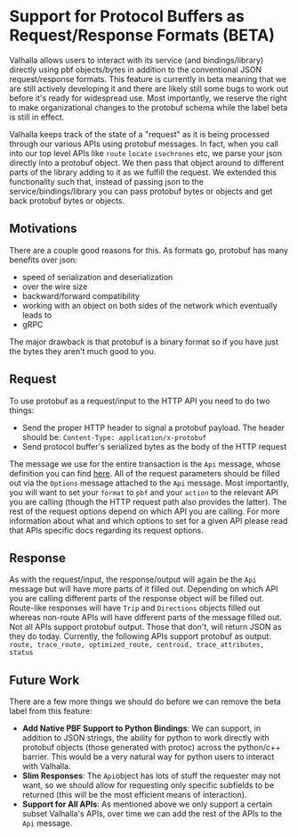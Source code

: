 # Support for Protocol Buffers as Request/Response Formats (BETA)

Valhalla allows users to interact with its service (and bindings/library) directly using pbf objects/bytes in addition to the conventional JSON request/response formats. This feature is currently in beta meaning that we are still actively developing it and there are likely still some bugs to work out before it's ready for widespread use. Most importantly, we reserve the right to make organizational changes to the protobuf schema while the label beta is still in effect. 

Valhalla keeps track of the state of a "request" as it is being processed through our various APIs using protobuf messages. In fact, when you call into our top level APIs like `route` `locate` `isochrones` etc, we parse your json directly into a protobuf object. We then pass that object around to different parts of the library adding to it as we fulfill the request. We extended this functionality such that, instead of passing json to the service/bindings/library you can pass protobuf bytes or objects and get back protobuf bytes or objects.

## Motivations

There are a couple good reasons for this. As formats go, protobuf has many benefits over json:

* speed of serialization and deserialization
* over the wire size
* backward/forward compatibility
* working with an object on both sides of the network which eventually leads to
* gRPC

The major drawback is that protobuf is a binary format so if you have just the bytes they aren't much good to you.

## Request

To use protobuf as a request/input to the HTTP API you need to do two things:

* Send the proper HTTP header to signal a protobuf payload. The header should be: `Content-Type: application/x-protobuf`
* Send protocol buffer's serialized bytes as the body of the HTTP request

The message we use for the entire transaction is the `Api` message, whose definition you can find [here](../../proto/api.proto). All of the request parameters should be filled out via the `Options` message attached to the `Api` message. Most importantly, you will want to set your `format` to `pbf` and your `action` to the relevant API you are calling (though the HTTP request path also provides the latter). The rest of the request options depend on which API you are calling. For more information about what and which options to set for a given API please read that APIs specific docs regarding its request options.

## Response

As with the request/input, the response/output will again be the `Api` message but will have more parts of it filled out. Depending on which API you are calling different parts of the response object will be filled out. Route-like responses will have `Trip` and `Directions` objects filled out whereas non-route APIs will have different parts of the message filled out. Not all APIs support protobuf output. Those that don't, will return JSON as they do today. Currently, the following APIs support protobuf as output: `route, trace_route, optimized_route, centroid, trace_attributes, status` 

## Future Work

There are a few more things we should do before we can remove the beta label from this feature:

* **Add Native PBF Support to Python Bindings**: We can support, in addition to JSON strings, the ability for python to work directly with protobuf objects (those generated with protoc) across the python/c++ barrier. This would be a very natural way for python users to interact with Valhalla.
* **Slim Responses**: The `Api`object has lots of stuff the requester may not want, so we should allow for requesting only specific subfields to be returned (this will be the most efficient means of interaction).
* **Support for All APIs**: As mentioned above we only support a certain subset Valhalla's APIs, over time we can add the rest of the APIs to the `Api` message.
